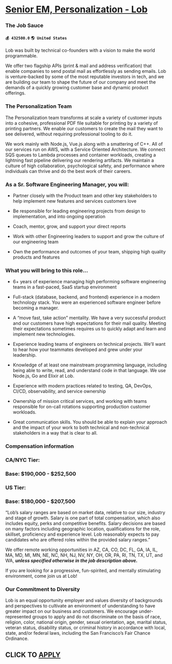 # [Senior EM, Personalization - Lob](https://www.remotewlb.com/apply/senior-em-personalization-lob-84635)  
### The Job Sauce  
#### `💰 432500.0` `🌎 United States`  

Lob was built by technical co-founders with a vision to make the world programmable.

We offer two flagship APIs (print & mail and address verification) that enable companies to send postal mail as effortlessly as sending emails. Lob is venture-backed by some of the most reputable investors in tech, and we are building our team to shape the future of our company and meet the demands of a quickly growing customer base and dynamic product offerings.

### **The Personalization Team**

The Personalization team transforms at scale a variety of customer inputs into a cohesive, professional PDF file suitable for printing by a variety of printing partners. We enable our customers to create the mail they want to see delivered, without requiring professional tooling to do it.

We work mainly with Node.js, Vue.js along with a smattering of C++. All of our services run on AWS, with a Service Oriented Architecture. We connect SQS queues to Lambda processes and container workloads, creating a lightning fast pipeline delivering our rendering artifacts. We maintain a culture of high collaboration, psychological safety, and performance where individuals can thrive and do the best work of their careers.

###  **As a Sr. Software Engineering Manager, you will:**

  * Partner closely with the Product team and other key stakeholders to help implement new features and services customers love

  * Be responsible for leading engineering projects from design to implementation, and into ongoing operation

  * Coach, mentor, grow, and support your direct reports

  * Work with other Engineering leaders to support and grow the culture of our engineering team

  * Own the performance and outcomes of your team, shipping high quality products and features 

### **What you will bring to this role…**

  * 6+ years of experience managing high performing software engineering teams in a fast-paced, SaaS startup environment

  * Full-stack (database, backend, and frontend) experience in a modern technology stack. You were an experienced software engineer before becoming a manager.

  * A “move fast, take action” mentality. We have a very successful product and our customers have high expectations for their mail quality. Meeting their expectations sometimes requires us to quickly adapt and learn and implement new technologies.

  * Experience leading teams of engineers on technical projects. We’ll want to hear how your teammates developed and grew under your leadership.

  * Knowledge of at least one mainstream programming language, including being able to write, read, and understand code in that language. We use Node.js, Go and Elixir at Lob.

  * Experience with modern practices related to testing, QA, DevOps, CI/CD, observability, and service ownership

  * Ownership of mission critical services, and working with teams responsible for on-call rotations supporting production customer workloads.

  * Great communication skills. You should be able to explain your approach and the impact of your work to both technical and non-technical stakeholders in a way that is clear to all.

### Compensation information

### CA/NYC Tier:

### Base: $190,000 - $252,500

### US Tier:

### Base: $180,000 - $207,500

“Lob’s salary ranges are based on market data, relative to our size, industry and stage of growth. Salary is one part of total compensation, which also includes equity, perks and competitive benefits. Salary decisions are based on many factors including geographic location, qualifications for the role, skillset, proficiency and experience level. Lob reasonably expects to pay candidates who are offered roles within the provided salary ranges.”

We offer remote working opportunities in AZ, CA, CO, DC, FL, GA, IA, IL, MA, MD, MI, MN, NE, NC, NH, NJ, NV, NY, OH, OR, PA, RI, TN, TX, UT, and WA, **_unless specified otherwise in the job description above._**

If you are looking for a progressive, fun-spirited, and mentally stimulating environment, come join us at Lob!

### Our Commitment to Diversity

Lob is an equal opportunity employer and values diversity of backgrounds and perspectives to cultivate an environment of understanding to have greater impact on our business and customers. We encourage under-represented groups to apply and do not discriminate on the basis of race, religion, color, national origin, gender, sexual orientation, age, marital status, veteran status, disability status, or criminal history in accordance with local, state, and/or federal laws, including the San Francisco’s Fair Chance Ordinance.

  
## CLICK TO [APPLY](https://www.remotewlb.com/apply/senior-em-personalization-lob-84635)

